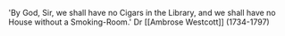 'By God, Sir, we shall have no Cigars in the Library, and we shall have no House without a Smoking-Room.' Dr [[Ambrose Westcott]] (1734-1797)